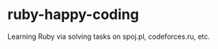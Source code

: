ruby-happy-coding
=================

Learning Ruby via solving tasks on spoj.pl, codeforces.ru, etc.
